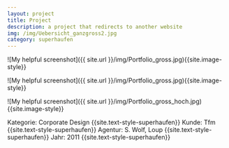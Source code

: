 ```yaml
---
layout: project
title: Project
description: a project that redirects to another website
img: /img/Uebersicht_ganzgross2.jpg
category: superhaufen
---
```



![My helpful screenshot]({{ site.url }}/img/Portfolio_gross.jpg){{site.image-style}}

![My helpful screenshot]({{ site.url }}/img/Portfolio_gross.jpg){{site.image-style}}

![My helpful screenshot]({{ site.url }}/img/Portfolio_gross_hoch.jpg){{site.image-style}}

Kategorie: Corporate Design
{{site.text-style-superhaufen}}
Kunde: Tfm
{{site.text-style-superhaufen}}
Agentur: S. Wolf, Loup
{{site.text-style-superhaufen}}
Jahr: 2011
{{site.text-style-superhaufen}}
